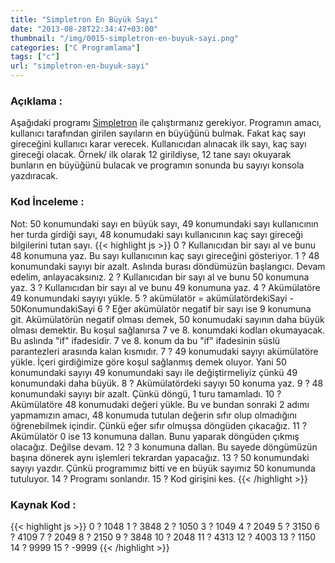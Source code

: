 ```yaml
---
title: "Simpletron En Büyük Sayı"
date: "2013-08-28T22:34:47+03:00"
thumbnail: "/img/0015-simpletron-en-buyuk-sayi.png"
categories: ["C Programlama"]
tags: ["c"]
url: "simpletron-en-buyuk-sayi"
---
```


### Açıklama :
Aşağıdaki programı [Simpletron](http://furkantokac.com/c-simpletron-kendi-programlama-dilinizi-olusturun/) ile çalıştırmanız gerekiyor. Programın amacı, kullanıcı tarafından girilen sayıların en büyüğünü bulmak. Fakat kaç sayı gireceğini kullanıcı karar verecek. Kullanıcıdan alınacak ilk sayı, kaç sayı gireceği olacak.
Örnek/ ilk olarak 12 girildiyse, 12 tane sayı okuyarak bunların en büyüğünü bulacak ve programın sonunda bu sayıyı konsola yazdıracak.

### Kod İnceleme :
Not: 50 konumundaki sayı en büyük sayı, 49 konumundaki sayı kullanıcının her turda girdiği sayı, 48 konumudaki sayı kullanıcının kaç sayı gireceği bilgilerini tutan sayı.
{{< highlight js >}}
 0 ? Kullanıcıdan bir sayı al ve bunu 48 konumuna yaz. Bu sayı kullanıcının kaç sayı gireceğini gösteriyor.
 1 ? 48 konumundaki sayıyı bir azalt. Aslında burası döndümüzün başlangıcı. Devam edelim, anlayacaksınız.
 2 ? Kullanıcıdan bir sayı al ve bunu 50 konumuna yaz.
 3 ? Kullanıcıdan bir sayı al ve bunu 49 konumuna yaz.
 4 ? Akümülatöre 49 konumundaki sayıyı yükle.
 5 ? akümülatör = akümülatördekiSayi - 50KonumundakiSayi
 6 ? Eğer akümülatör negatif bir sayı ise 9 konumuna git. Akümülatörün negatif olması demek, 50 konumudaki sayının daha büyük olması demektir. Bu koşul sağlanırsa 7 ve 8. konumdaki kodları okumayacak. Bu aslında "if" ifadesidir. 7 ve 8. konum da bu "if" ifadesinin süslü parantezleri arasında kalan kısmıdır.
 7 ? 49 konumudaki sayıyı akümülatöre yükle. İçeri girdiğimize göre koşul sağlanmış demek oluyor. Yani 50 konumundaki sayıyı 49 konumundaki sayı ile değiştirmeliyiz çünkü 49 konumundaki daha büyük.
 8 ? Akümülatördeki sayıyı 50 konuma yaz.
 9 ? 48 konumundaki sayıyı bir azalt. Çünkü döngü, 1 turu tamamladı.
10 ? Akümülatöre 48 konumudaki değeri yükle. Bu ve bundan sonraki 2 adımı yapmamızın amacı, 48 konumuda tutulan değerin sıfır olup olmadığını öğrenebilmek içindir. Çünkü eğer sıfır olmuşsa döngüden çıkacağız.
11 ? Akümülatör 0 ise 13 konumuna dallan. Bunu yaparak döngüden çıkmış olacağız. Değilse devam.
12 ? 3 konumuna dallan. Bu sayede döngümüzün başına dönerek aynı işlemleri tekrardan yapacağız.
13 ? 50 konumundaki sayıyı yazdır. Çünkü programımız bitti ve en büyük sayımız 50 konumunda tutuluyor.
14 ? Programı sonlandır.
15 ? Kod girişini kes.
{{< /highlight >}}

### Kaynak Kod :
{{< highlight js >}}
 0 ? 1048
 1 ? 3848
 2 ? 1050
 3 ? 1049
 4 ? 2049
 5 ? 3150
 6 ? 4109
 7 ? 2049
 8 ? 2150
 9 ? 3848
10 ? 2048
11 ? 4313
12 ? 4003
13 ? 1150
14 ? 9999
15 ? -9999
{{< /highlight >}}
